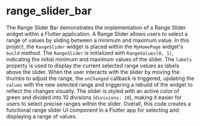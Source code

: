 # range_slider_bar

The Range Slider Bar demonstrates the implementation of a Range Slider widget within a Flutter application. A Range Slider allows users to select a range of values by sliding between a minimum and maximum value. 
In this project, the `RangeSlider` widget is placed within the `MyHomePage` widget's `build` method. The `RangeSlider` is initialized with `RangeValues(0, 1)`, indicating the initial minimum and maximum values of the slider. The `labels` property is used to display the current selected range values as labels above the slider. When the user interacts with the slider by moving the thumbs to adjust the range, the `onChanged` callback is triggered, updating the `values` with the new selected range and triggering a rebuild of the widget to reflect the changes visually. The slider is styled with an active color of green and divided into 10 divisions (`divisions: 10`), making it easier for users to select precise ranges within the slider. Overall, this code creates a functional range slider UI component in a Flutter app for selecting and displaying a range of values.
